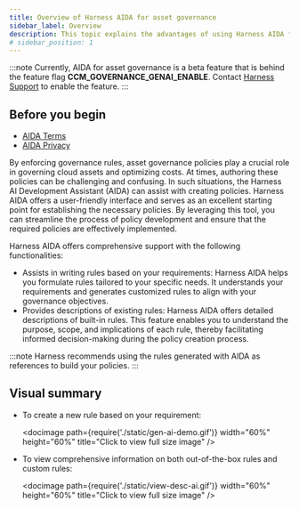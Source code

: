 ```yaml
---
title: Overview of Harness AIDA for asset governance
sidebar_label: Overview
description: This topic explains the advantages of using Harness AIDA for cloud asset governance.
# sidebar_position: 1
---
```

:::note
Currently, AIDA for asset governance is a beta feature that is behind the feature flag **CCM_GOVERNANCE_GENAI_ENABLE**. Contact [Harness Support](mailto:support@harness.io) to enable the feature.
:::


## Before you begin
- [AIDA Terms](https://www.harness.io/legal/aida-terms)
- [AIDA Privacy](https://www.harness.io/legal/aida-privacy)

By enforcing governance rules, asset governance policies play a crucial role in governing cloud assets and optimizing costs. At times, authoring these policies can be challenging and confusing. In such situations, the Harness AI Development Assistant (AIDA) can assist with creating policies. Harness AIDA offers a user-friendly interface and serves as an excellent starting point for establishing the necessary policies. By leveraging this tool, you can streamline the process of policy development and ensure that the required policies are effectively implemented.

Harness AIDA offers comprehensive support with the following functionalities:

* Assists in writing rules based on your requirements: Harness AIDA helps you formulate rules tailored to your specific needs. It understands your requirements and generates customized rules to align with your governance objectives.
* Provides descriptions of existing rules: Harness AIDA offers detailed descriptions of built-in rules. This feature enables you to understand the purpose, scope, and implications of each rule, thereby facilitating informed decision-making during the policy creation process.

:::note
Harness recommends using the rules generated with AIDA as references to build your policies. 
:::

## Visual summary

* To create a new rule based on your requirement: 

  <docimage path={require('./static/gen-ai-demo.gif')} width="60%" height="60%" title="Click to view full size image" />

* To view comprehensive information on both out-of-the-box rules and custom rules:

  <docimage path={require('./static/view-desc-ai.gif')} width="60%" height="60%" title="Click to view full size image" />
